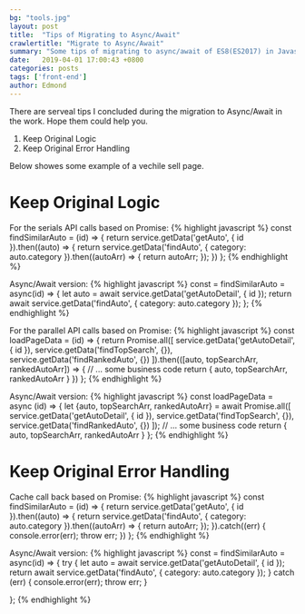```yaml
---
bg: "tools.jpg"
layout: post
title:  "Tips of Migrating to Async/Await"
crawlertitle: "Migrate to Async/Await"
summary: "Some tips of migrating to async/await of ES8(ES2017) in Javascript"
date:   2019-04-01 17:00:43 +0800
categories: posts
tags: ['front-end']
author: Edmond
---
```


There are serveal tips I concluded during the migration to Async/Await in the work. Hope them could help you.

1. Keep Original Logic
2. Keep Original Error Handling

Below showes some example of a vechile sell page.

# Keep Original Logic

For the serials API calls based on Promise:
{% highlight javascript %}
const findSimilarAuto = (id) => {
    return service.getData('getAuto', {
        id
    }).then((auto) => {
        return service.getData('findAuto', {
            category: auto.category
        }).then((autoArr) => {
            return autoArr;
        });
    })
};
{% endhighlight %}

Async/Await version:
{% highlight javascript %}
const = findSimilarAuto = async(id) => {
    let auto = await service.getData('getAutoDetail', {
        id
    });
    return await service.getData('findAuto', {
        category: auto.category
    });
};
{% endhighlight %}

For the parallel API calls based on Promise:
{% highlight javascript %}
const loadPageData = (id) => {
    return Promise.all([
        service.getData('getAutoDetail', {
            id
        }),
        service.getData('findTopSearch', {}),
        service.getData('findRankedAuto', {})
    ]).then(([auto, topSearchArr, rankedAutoArr]) => {
        // ... some business code
        return {
            auto,
            topSearchArr,
            rankedAutoArr
        }
    })
};
{% endhighlight %}

Async/Await version:
{% highlight javascript %}
const loadPageData = async (id) => {
    let {auto, topSearchArr, rankedAutoArr} = await Promise.all([
        service.getData('getAutoDetail', {
            id
        }),
        service.getData('findTopSearch', {}),
        service.getData('findRankedAuto', {})
    ]);
    // ... some business code
    return {
        auto,
        topSearchArr,
        rankedAutoArr
    }
};
{% endhighlight %}

# Keep Original Error Handling

Cache call back based on Promise:
{% highlight javascript %}
const findSimilarAuto = (id) => {
    return service.getData('getAuto', {
        id
    }).then((auto) => {
        return service.getData('findAuto', {
            category: auto.category
        }).then((autoArr) => {
            return autoArr;
        });
    }).catch((err) {
        console.error(err);
        throw err;
    })
};
{% endhighlight %}

Async/Await version:
{% highlight javascript %}
const = findSimilarAuto = async(id) => {
    try {
        let auto = await service.getData('getAutoDetail', {
            id
        });
        return await service.getData('findAuto', {
            category: auto.category
        });
    } catch (err) {
        console.error(err);
        throw err;
    }

};
{% endhighlight %}
